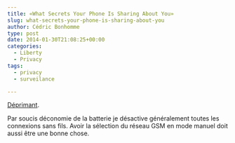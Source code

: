 ```yaml
---
title: «What Secrets Your Phone Is Sharing About You»
slug: what-secrets-your-phone-is-sharing-about-you
author: Cédric Bonhomme
type: post
date: 2014-01-30T21:08:25+00:00
categories:
  - Liberty
  - Privacy
tags:
  - privacy
  - surveilance

---
```

[Déprimant][1].

Par soucis déconomie de la batterie je désactive généralement toutes les connexions sans fils. Avoir la sélection du réseau GSM en mode manuel doit aussi être une bonne chose.

 [1]: https://www.wsj.com/articles/SB10001424052702303453004579290632128929194
